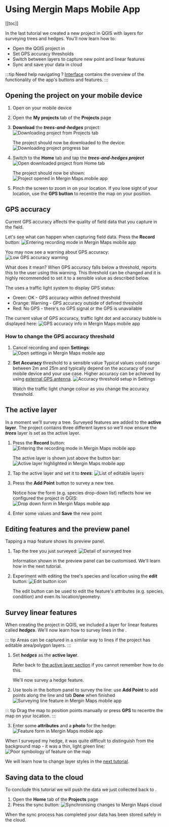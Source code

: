 # Using Mergin Maps Mobile App

[[toc]]

In the last tutorial we created a new <MainPlatformName /> project in QGIS with layers for surveying trees and hedges. You'll now learn how to:
* Open the QGIS project in <MobileAppName />
* Set GPS accuracy thresholds
* Switch between layers to capture new point and linear features
* Sync and save your data in <MainPlatformNameLink /> cloud

:::tip
Need help navigating <MobileAppName />? [<MobileAppName /> Interface](../../field/mobile-app-ui/) contains the overview of the functionality of the app's buttons and features.
:::

## Opening the project on your mobile device 
1. Open <MobileAppName /> on your mobile device
2. Open the **My projects** tab of the **Projects** page
3. **Download** the ***trees-and-hedges*** project:
   ![Downloading project from Projects tab](./merginmaps-mobile-download-my-project.jpg "Downloading project from Projects tab")

   The project should now be downloaded to the device:
   ![Downloading project progress bar](./merginmaps-mobile-project-downloading.jpg "Downloading project progress bar")

4. Switch to the **Home** tab and tap the ***trees-and-hedges project***
   ![Open downloaded project from Home tab](./merginmaps-mobile-open-project.jpg "Open downloaded project from Home tab")

   The project should now be shown:
   ![Project opened in Mergin Maps mobile app](../capturing-first-data/merginmaps-mobile-location-shown-on-osm.jpg "Project opened in Mergin Maps mobile app")

5. Pinch the screen to zoom in on your location. If you lose sight of your location, use the **GPS button** to recentre the map on your position.

## GPS accuracy
Current GPS accuracy affects the quality of field data that you capture in the field. 

Let's see what can happen when capturing field data. Press the **Record** button:
![Entering recording mode in Mergin Maps mobile app](../capturing-first-data/merginmaps-mobile-record.jpg "Entering recording mode in Mergin Maps mobile app")
   
You may now see a warning about GPS accuracy:
![Low GPS accuracy warning](./merginmaps-mobile-gps-accuracy-warning.jpg "Low GPS accuracy warning")

What does it mean? When GPS accuracy falls below a threshold, <MobileAppName /> reports this to the user using this warning. This threshold can be changed and it is highly recommended to set it to a sensible value as described below.
   
The <MobileAppNameShort /> uses a traffic light system to display GPS status:
* Green: OK - GPS accuracy within defined threshold
* Orange: Warning - GPS accuracy outside of defined threshold
* Red: No GPS - there's no GPS signal or the GPS is unavailable

The current value of GPS accuracy, traffic light dot and accuracy bubble is displayed here:
   ![GPS accuracy info in Mergin Maps mobile app](./merginmaps-mobile-accuracy-spot-and-bubble.jpg "GPS accuracy info in Mergin Maps mobile app")

### How to change the GPS accuracy threshold
1. Cancel recording and open **Settings**:
   ![Open settings in Mergin Maps mobile app](./merginmaps-mobile-open-settings.jpg "Open settings in Mergin Maps mobile app")

3. **Set Accuracy** threshold to a sensible value
   Typical values could range between 2m and 25m and typically depend on the accuracy of your mobile device and your use case. Higher accuracy can be achieved by using [external GPS antenna](../../field/external_gps/).
   ![Accuracy threshold setup in Settings](./merginmaps-mobile-setting-accuracy-threshold.jpg "Accuracy threshold setup in Settings")

   Watch the traffic light change colour as you change the accuracy threshold.

## The active layer
In a moment we'll survey a tree. Surveyed features are added to the **active layer**. The project contains three different layers so we'll now ensure the ***trees*** layer is set as the active layer.

1. Press the **Record** button:
   ![Entering the recording mode in Mergin Maps mobile app](../capturing-first-data/merginmaps-mobile-record.jpg "Entering the recording mode in Mergin Maps mobile app")

   The active layer is shown just above the button bar:
   ![Active layer highlighted in Mergin Maps mobile app](./merginmaps-mobile-active-layer.jpg "Active layer highlighted in Mergin Maps mobile app")

2. Tap the active layer and set it to ***trees***:
   ![List of editable layers](./merginmaps-mobile-active-layer-set-to-trees.jpg "List of editable layers")

3. Press the **Add Point** button to survey a new tree.

   Notice how the form (e.g. species drop-down list) reflects how we configured the project in QGIS:
   ![Drop down form in Mergin Maps mobile app](./merginmaps-mobile-forms-with-drop-down.jpg "Drop down form in Mergin Maps mobile app")

4. Enter some values and **Save** the new point

## Editing features and the preview panel
Tapping a map feature shows its preview panel.

1. Tap the tree you just surveyed:
   ![Detail of surveyed tree](./merginmaps-mobile-default-preview-panel.jpg "Detail of surveyed tree")

   Information shown in the preview panel can be customised. We'll learn how in the next tutorial.
   
2. Experiment with editing the tree's species and location using the **edit** button:
   ![Edit button icon](./merginmaps-mobile-edit-button.jpg "Edit button icon")

   The edit button can be used to edit the feature's attributes (e.g. species, condition) and even its location/geometry.

## Survey linear features

When creating the project in QGIS, we included a layer for linear features called ***hedges***. We'll now learn how to survey lines in the <MobileAppNameShort />.

::: tip
Areas can be captured in a similar way to lines if the project has editable area/polygon layers.
:::

1. Set ***hedges*** as the **active layer**.
   
   Refer back to [the active layer section](#the-active-layer) if you cannot remember how to do this.
   
   We'll now survey a hedge feature.

2. Use tools in the bottom panel to survey the line: use **Add Point** to add points along the line and tab **Done** when finished
   ![Surveying line feature in Mergin Maps mobile app](./merginmaps-mobile-digitising-line.jpg "Surveying line feature in Mergin Maps mobile app")

::: tip
Drag the map to position points manually or press **GPS** to recentre the map on your location.
:::

3. Enter some **attributes** and a **photo** for the hedge:
   ![Feature form in Mergin Maps mobile app](./merginmaps-mobile-hedge-attributes-and-photo.jpg "Feature form in Mergin Maps mobile app")

When I surveyed my hedge, it was quite difficult to distinguish from the background map - it was a thin, light green line: 
![Poor symbology of feature on the map](./merginmaps-mobile-poor-symbology.jpg "Poor symbology of feature on the map")

We will learn how to change layer styles in the [next tutorial](../further-project-customisation/).

## Saving data to the cloud
To conclude this tutorial we will push the data we just collected back to <MainPlatformNameLink />.
1. Open the **Home** tab of the **Projects** page
2. Press the sync button:
   ![Synchronising changes to Mergin Maps cloud](./merginmaps-mobile-sync-project.jpg "Synchronising changes to Mergin Maps cloud")

When the sync process has completed your data has been stored safely in the cloud.
